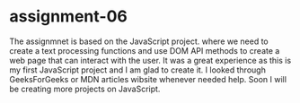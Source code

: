# assignment-06
 The assignmnet is based on the JavaScript project. where we need to create a text processing functions and use DOM API methods to create a web page that can interact with the user. It was a great experience as this is my first JavaScript project and I am glad to create it. I looked through GeeksForGeeks or MDN articles wibsite whenever needed help. Soon I will be creating more projects on JavaScript.
